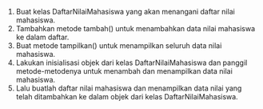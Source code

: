 1. Buat kelas DaftarNilaiMahasiswa yang akan menangani daftar nilai mahasiswa.
2. Tambahkan metode tambah() untuk menambahkan data nilai mahasiswa ke dalam daftar.
3. Buat metode tampilkan() untuk menampilkan seluruh data nilai mahasiswa.
4. Lakukan inisialisasi objek dari kelas DaftarNilaiMahasiswa dan panggil metode-metodenya untuk menambah dan menampilkan data nilai mahasiswa.
5. Lalu buatlah daftar nilai mahasiswa dan menampilkan data nilai yang telah ditambahkan ke dalam objek dari kelas DaftarNilaiMahasiswa.
